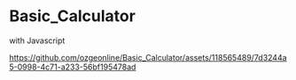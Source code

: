 # Basic_Calculator
 with Javascript
 


https://github.com/ozgeonline/Basic_Calculator/assets/118565489/7d3244a5-0998-4c71-a233-56bf195478ad

